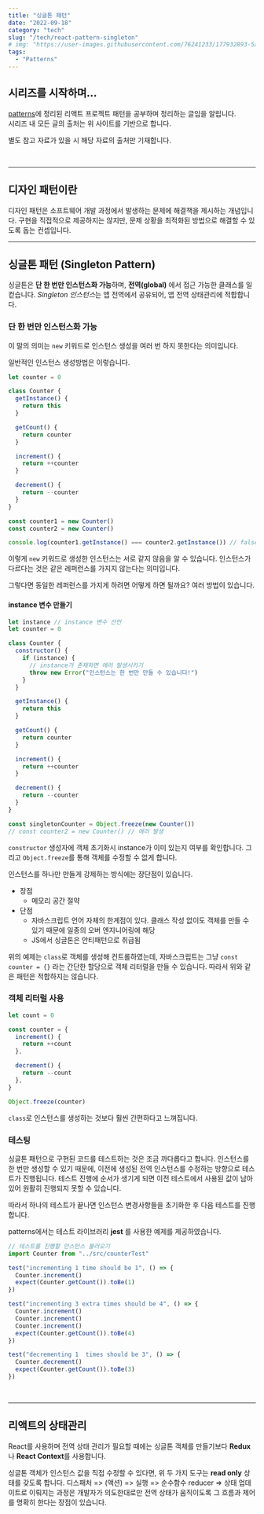 ```yaml
---
title: "싱글톤 패턴"
date: "2022-09-18"
category: "tech"
slug: "/tech/react-pattern-singleton"
# img: "https://user-images.githubusercontent.com/76241233/177932893-5a504b26-12e4-4ade-b1ce-1951d072ba82.jpg"
tags:
  - "Patterns"
---
```


## 시리즈를 시작하며...

[patterns](https://www.patterns.dev/)에 정리된 리액트 프로젝트 패턴을 공부하며 정리하는 글임을 알립니다.  
시리즈 내 모든 글의 출처는 위 사이트를 기반으로 합니다.

별도 참고 자료가 있을 시 해당 자료의 출처만 기재합니다.

<br/>

---

## 디자인 패턴이란

디자인 패턴은 소프트웨어 개발 과정에서 발생하는 문제에 해결책을 제시하는 개념입니다. 구현을 직접적으로 제공하지는 않지만, 문제 상황을 최적화된 방법으로 해결할 수 있도록 돕는 컨셉입니다.
<br/>

---
## 싱글톤 패턴 (Singleton Pattern)

싱글톤은 **단 한 번만 인스턴스화 가능**하며, **전역(global)** 에서 접근 가능한 클래스를 일컫습니다. <i>Singleton 인스턴스</i>는 앱 전역에서 공유되어, 앱 전역 상태관리에 적합합니다.
<br/>

### 단 한 번만 인스턴스화 가능

이 말의 의미는 `new` 키워드로 인스턴스 생성을 여러 번 하지 못한다는 의미입니다.

일반적인 인스턴스 생성방법은 이렇습니다.

```javascript
let counter = 0

class Counter {
  getInstance() {
    return this
  }

  getCount() {
    return counter
  }

  increment() {
    return ++counter
  }

  decrement() {
    return --counter
  }
}

const counter1 = new Counter()
const counter2 = new Counter()

console.log(counter1.getInstance() === counter2.getInstance()) // false
```

이렇게 `new` 키워드로 생성한 인스턴스는 서로 같지 않음을 알 수 있습니다. 인스턴스가 다르다는 것은 같은 레퍼런스를 가지지 않는다는 의미입니다.

그렇다면 동일한 레퍼런스를 가지게 하려면 어떻게 하면 될까요? 여러 방법이 있습니다.

#### instance 변수 만들기

```javascript
let instance // instance 변수 선언
let counter = 0

class Counter {
  constructor() {
    if (instance) {
      // instance가 존재하면 에러 발생시키기
      throw new Error("인스턴스는 한 번만 만들 수 있습니다!")
    }
  }

  getInstance() {
    return this
  }

  getCount() {
    return counter
  }

  increment() {
    return ++counter
  }

  decrement() {
    return --counter
  }
}

const singletonCounter = Object.freeze(new Counter())
// const counter2 = new Counter() // 에러 발생
```

`constructor` 생성자에 객체 초기화시 instance가 이미 있는지 여부를 확인합니다. 그리고 `Object.freeze`를 통해 객체를 수정할 수 없게 합니다.

인스턴스를 하나만 만들게 강제하는 방식에는 장단점이 있습니다.

- 장점
  - 메모리 공간 절약
- 단점
  - 자바스크립트 언어 자체의 한계점이 있다. 클래스 작성 없이도 객체를 만들 수 있기 때문에 일종의 오버 엔지니어링에 해당
  - JS에서 싱글톤은 안티패턴으로 취급됨

위의 예제는 `class`로 객체를 생성해 컨트롤하였는데, 자바스크립트는 그냥 `const counter = {}` 라는 간단한 할당으로 객체 리터럴을 만들 수 있습니다. 따라서 위와 같은 패턴은 적합하지는 않습니다.

### 객체 리터럴 사용

```javascript
let count = 0

const counter = {
  increment() {
    return ++count
  },

  decrement() {
    return --count
  },
}

Object.freeze(counter)
```

`class`로 인스턴스를 생성하는 것보다 훨씬 간편하다고 느껴집니다.

### 테스팅

싱글톤 패턴으로 구현된 코드를 테스트하는 것은 조금 까다롭다고 합니다. 인스턴스를 한 번만 생성할 수 있기 때문에, 이전에 생성된 전역 인스턴스를 수정하는 방향으로 테스트가 진행됩니다. 테스트 진행에 순서가 생기게 되면 이전 테스트에서 사용된 값이 남아있어 원활히 진행되지 못할 수 있습니다.

따라서 하나의 테스트가 끝나면 인스턴스 변경사항들을 초기화한 후 다음 테스트를 진행합니다.

patterns에서는 테스트 라이브러리 **jest** 를 사용한 예제를 제공하였습니다.

```javascript
// 테스트를 진행할 인스턴스 불러오기
import Counter from "../src/counterTest"

test("incrementing 1 time should be 1", () => {
  Counter.increment()
  expect(Counter.getCount()).toBe(1)
})

test("incrementing 3 extra times should be 4", () => {
  Counter.increment()
  Counter.increment()
  Counter.increment()
  expect(Counter.getCount()).toBe(4)
})

test("decrementing 1  times should be 3", () => {
  Counter.decrement()
  expect(Counter.getCount()).toBe(3)
})
```

<!-- 추가) js test, test libraries -->

<br/>

---

## 리액트의 상태관리

React를 사용하며 전역 상태 관리가 필요할 때에는 싱글톤 객체를 만들기보다 **Redux**나 **React Context**를 사용합니다.

싱글톤 객체가 인스턴스 값을 직접 수정할 수 있다면, 위 두 가지 도구는 **read only** 상태를 갖도록 합니다. 디스패처 => (액션) => 실행 => 순수함수 reducer => 상태 업데이트로 이뤄지는 과정은 개발자가 의도한대로만 전역 상태가 움직이도록 그 흐름과 제어를 명확히 한다는 장점이 있습니다.

<!-- ◾ [변수 명명 규칙](/tech/let-me-know-js-a-bit-js-variable-naming) 👈 이전 글 보기    -->
